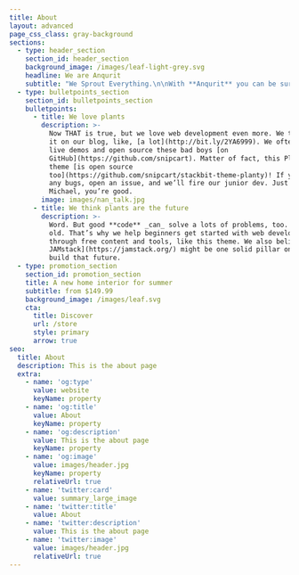 ```yaml
---
title: About
layout: advanced
page_css_class: gray-background
sections:
  - type: header_section
    section_id: header_section
    background_image: /images/leaf-light-grey.svg
    headline: We are Anqurit
    subtitle: "We Sprout Everything.\n\nWith **Anqurit** you can be sure of Quality and Hygiene.\n\n\nWhy Sprouted, you ask?\n\n1.  Physical Reasons:\n    Healthy and Full grain. Clean. Washed away Pesticides. Dead Grain about to be a live Plant.\n\n\n2.  Easy to Digest:\n    In the process of Sprouting, all complex Vitamins, Carbohydrates, Gluten & Minerals chains become very simple so that the tiny sprout can easily consume them. That makes it very easily digestible by humans.\n\n\n3.  Absorption:\n    Phytic Acids inherently present in the barn of the Grain inhibits availability of Minerals and Vitamins by binding with them. The process of Soaking and Sprouting breaks them down thus the said Nutrients are now easily available to human body for absorption by intestine.\n\n\n4.  That simply means, more and easily available Nutirents resulting in improved Immunity and better Health.\n\n\n5.  Specially helpful for Weight control, Pesticide intolerance, Gluten intolerance, Diabetes, Indigestion, Cholesterol conditions and improving overall health.\_\n\n\\*In many ways, this make them better than Organic.\n"
  - type: bulletpoints_section
    section_id: bulletpoints_section
    bulletpoints:
      - title: We love plants
        description: >-
          Now THAT is true, but we love web development even more. We talk about
          it on our blog, like, [a lot](http://bit.ly/2YA6999). We often craft
          live demos and open source these bad boys [on
          GitHub](https://github.com/snipcart). Matter of fact, this Planty
          theme [is open source
          too](https://github.com/snipcart/stackbit-theme-planty)! If you spot
          any bugs, open an issue, and we’ll fire our junior dev. Just kidding
          Michael, you’re good.
        image: images/nan_talk.jpg
      - title: We think plants are the future
        description: >-
          Word. But good **code** _can_ solve a lots of problems, too. New _and_
          old. That’s why we help beginners get started with web development
          through free content and tools, like this theme. We also believe [the
          JAMstack](https://jamstack.org/) might be one solid pillar on which we
          build that future.
  - type: promotion_section
    section_id: promotion_section
    title: A new home interior for summer
    subtitle: from $149.99
    background_image: /images/leaf.svg
    cta:
      title: Discover
      url: /store
      style: primary
      arrow: true
seo:
  title: About
  description: This is the about page
  extra:
    - name: 'og:type'
      value: website
      keyName: property
    - name: 'og:title'
      value: About
      keyName: property
    - name: 'og:description'
      value: This is the about page
      keyName: property
    - name: 'og:image'
      value: images/header.jpg
      keyName: property
      relativeUrl: true
    - name: 'twitter:card'
      value: summary_large_image
    - name: 'twitter:title'
      value: About
    - name: 'twitter:description'
      value: This is the about page
    - name: 'twitter:image'
      value: images/header.jpg
      relativeUrl: true
---
```

